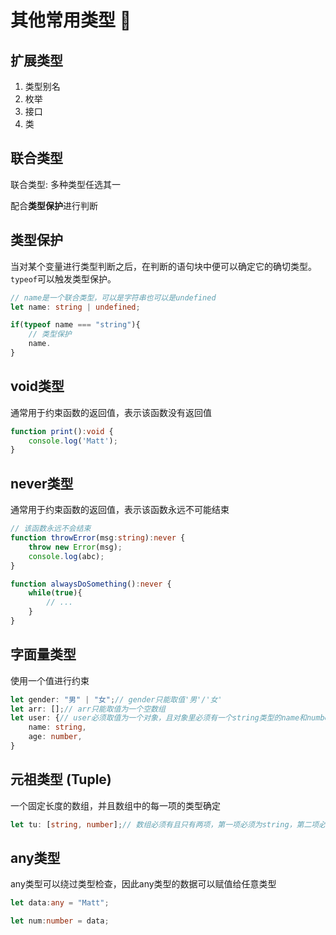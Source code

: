 # 其他常用类型 :rainbow:

## 扩展类型

1. 类型别名
2. 枚举
3. 接口
4. 类

## 联合类型

联合类型: 多种类型任选其一

配合**类型保护**进行判断

## 类型保护

当对某个变量进行类型判断之后，在判断的语句块中便可以确定它的确切类型。`typeof`可以触发类型保护。

```ts
// name是一个联合类型，可以是字符串也可以是undefined
let name: string | undefined;

if(typeof name === "string"){
    // 类型保护
    name.
}
```

## void类型

通常用于约束函数的返回值，表示该函数没有返回值

```ts
function print():void {
    console.log('Matt');
}
```

## never类型

通常用于约束函数的返回值，表示该函数永远不可能结束

```ts
// 该函数永远不会结束
function throwError(msg:string):never {
    throw new Error(msg);
    console.log(abc);
}

function alwaysDoSomething():never {
    while(true){
        // ...
    }
}
```

## 字面量类型

使用一个值进行约束

```ts
let gender: "男" | "女";// gender只能取值'男'/'女'
let arr: [];// arr只能取值为一个空数组
let user: {// user必须取值为一个对象，且对象里必须有一个string类型的name和number类型的age
    name: string,
    age: number,
}
```

## 元祖类型 (Tuple)

一个固定长度的数组，并且数组中的每一项的类型确定

```ts
let tu: [string, number];// 数组必须有且只有两项，第一项必须为string，第二项必须为number
```

## any类型

any类型可以绕过类型检查，因此any类型的数据可以赋值给任意类型

```ts
let data:any = "Matt";

let num:number = data;
```